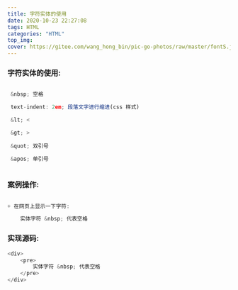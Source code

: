 ```yaml
---
title: 字符实体的使用
date: 2020-10-23 22:27:08
tags: HTML
categories: "HTML"
top_img:
cover: https://gitee.com/wang_hong_bin/pic-go-photos/raw/master/fontS.jpg
---
```


### 字符实体的使用:
<!-- more -->

```javascript

 &nbsp; 空格

 text-indent: 2em; 段落文字进行缩进(css 样式)

 &lt; <

 &gt; >
     
 &quot; 双引号

 &apos; 单引号
 
```

### 案例操作:

```javascript

+ 在网页上显示一下字符:

	实体字符 &nbsp; 代表空格

```

### 实现源码:

```javascript
<div>
    <pre>
    	实体字符 &nbsp; 代表空格
    </pre>
</div>
```



